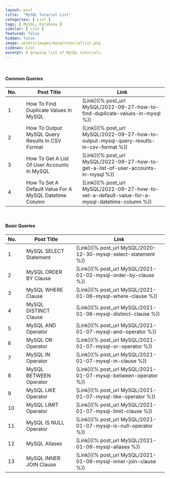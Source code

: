 ```yaml
---
layout: post
title:  "MySQL Tutorial List"
categories: [ List ]
tags: [ MySQL, Database ]
similar: [ List ]
featured: false
hidden: false
image: assets/images/mysqltutoriallist.png
sidenav: List
excerpt: A growing list of MySQL tutorials.
---
```


<br />

#### Common Queries

No. | | Post Title | | Link
--- | --- | --- | --- | --- 
1 | | How To Find Duplicate Values In MySQL | | [Link]({% post_url MySQL/2022-09-27-how-to-find-duplicate-values-in-mysql %})
2 | | How To Output MySQL Query Results In CSV Format | | [Link]({% post_url MySQL/2022-09-27-how-to-output-mysql-query-results-in-csv-format %})
3 | | How To Get A List Of User Accounts In MySQL | | [Link]({% post_url MySQL/2022-09-27-how-to-get-a-list-of-user-accounts-in-mysql %})
4 | | How To Set A Default Value For A MySQL Datetime Column | | [Link]({% post_url MySQL/2022-09-27-how-to-set-a-default-value-for-a-mysql-datetime-column %})

<br />


#### Basic Queries

No. | | Post Title | | Link
--- | --- | --- | --- | --- 
1 | | MySQL SELECT Statement | | [Link]({% post_url MySQL/2020-12-30-mysql-select-statement %})
2 | | MySQL ORDER BY Clause | | [Link]({% post_url MySQL/2021-01-02-mysql-order-by-clause %})
3 | | MySQL WHERE Clause | | [Link]({% post_url MySQL/2021-01-06-mysql-where-clause %})
4 | | MySQL DISTINCT Clause | | [Link]({% post_url MySQL/2021-01-06-mysql-distinct-clause %})
5 | | MySQL AND Operator | | [Link]({% post_url MySQL/2021-01-07-mysql-and-operator %})
6 | | MySQL OR Operator | | [Link]({% post_url MySQL/2021-01-07-mysql-or-operator %})
7 | | MySQL IN Operator | | [Link]({% post_url MySQL/2021-01-07-mysql-in-clause %})
8 | | MySQL BETWEEN Operator | | [Link]({% post_url MySQL/2021-01-07-mysql-between-operator %})
9 | | MySQL LIKE Operator | | [Link]({% post_url MySQL/2021-01-07-mysql-like-operator %})
10 | | MySQL LIMIT Operator | | [Link]({% post_url MySQL/2021-01-07-mysql-limit-clause %})
11 | | MySQL IS NULL Operator | | [Link]({% post_url MySQL/2021-01-07-mysql-is-null-operator %})
12 | | MySQL Aliases | | [Link]({% post_url MySQL/2021-01-09-mysql-aliases %})
13 | | MySQL INNER JOIN Clause | | [Link]({% post_url MySQL/2021-01-09-mysql-inner-join-clause %})

<br />







